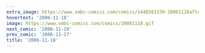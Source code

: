 ```yaml
---
extra_image: https://www.smbc-comics.com/comics/1448581339-20061118after.png
hovertext: '2006-11-18'
image: https://www.smbc-comics.com/comics/20061118.gif
next_comic: '2006-11-19'
prev_comic: '2006-11-17'
title: '2006-11-18'
---
```


